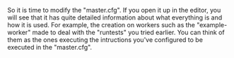So it is time to modify the "master.cfg". If you open it up in the editor, you will see that it has quite detailed information about what everything is and how it is used. 
For example, the creation on workers such as the "example-worker" made to deal with the "runtests" you tried earlier. You can think of them as the ones executing the intructions you've 
configured to be executed in the "master.cfg". 

